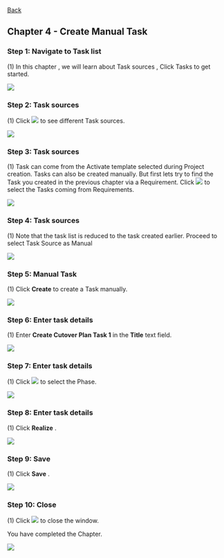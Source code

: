 [Back](/README.md)

## Chapter 4 \- Create Manual Task

### Step 1: Navigate to Task list



\(1\) In this chapter , we will learn about Task sources , Click Tasks to get started.

![](Markdown_files/img_0.png)



### Step 2: Task sources



\(1\) Click  ![](Markdown_files/fieldicon.png) to see different Task sources.

![](Markdown_files/img_000.png)



### Step 3: Task sources



\(1\) Task can come from the Activate template selected during Project creation. Tasks can also be created manually. But first lets try to find the Task you created in the previous chapter via a Requirement. Click  ![](Markdown_files/fieldicon_108.png) to select the Tasks coming from Requirements.

![](Markdown_files/img_001.png)



### Step 4: Task sources



\(1\) Note that the task list is reduced to the task created earlier. Proceed to select Task Source as Manual 

![](Markdown_files/img_002.png)



### Step 5: Manual Task



\(1\) Click  **Create**  to create a Task manually.

![](Markdown_files/img_003.png)



### Step 6: Enter task details



\(1\) Enter  **Create Cutover Plan Task 1**  in the  **Title**  text field.

![](Markdown_files/img_004.png)



### Step 7: Enter task details



\(1\) Click  ![](Markdown_files/fieldicon00.png) to select the Phase.

![](Markdown_files/img_005.png)



### Step 8: Enter task details



\(1\) Click  **Realize** .

![](Markdown_files/img_006.png)



### Step 9: Save



\(1\) Click  **Save** .

![](Markdown_files/img_007.png)



### Step 10: Close



\(1\) Click  ![](Markdown_files/fieldicon01.png) to close the window. 

 

 You have completed the Chapter.

![](Markdown_files/img_008.png)



